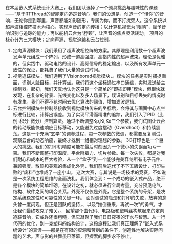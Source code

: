 在本届嵌入式系统设计大赛上，我们团队选择了一个颇具挑战与趣味性的课题——“基于RTThread的智能定向追踪音响”。我们的设想是，创造一个“懂你”的音响，无论你走到哪里，声音都能如影随形，专属为你，而不打扰旁人。这个系统以超声波相控阵技术为核心，实现声音的定向传播；以计算机视觉为“眼睛”，赋予音响识别与追踪的能力；再以舵机云台为“脖颈”，让声音的焦点灵活转动。
项目的核心分为三大模块：定向声源、视觉追踪和云台控制。
1.	定向声源模块：我们采用了超声波相控阵的方案。其原理是利用数十个超声波发声单元组成一个阵列，形成一道高强度、高指向性的超声波束。理论是优雅的，但实践中，驱动电路的设计、高频信号的稳定输出、以及所有发声单元一致性的保证，都耗费了我们大量的调试时间。
2.	视觉追踪模块：我们选用了Visionborad视觉模块，。模块的任务是实时捕捉画面，识别人脸目标，并计算坐。我们将这个坐标通过串口通信，实时发送给主控制器。起初，我们天真地认为这只是一个简单的“即插即用”模块，但很快就发现，在复杂的背景、光线变化以及多人场景下，误识别和目标丢失的情况时有发生。我们不得不花时间去优化算法的阈值，增加滤波逻辑。 
3.	云台控制模块主控制器接收到视觉模块传来的坐标后，会将其与画面中心点坐标进行比较，计算出误差。为了实现平滑而精准的追踪，我们引入了PID（比例-积分-微分）控制算法。通过不断调整Kp,Ki,Kd三个参数，我们试图让云台的转动既能快速响应目标移动，又能避免过度摆动（Overshoot）和持续震荡。这是一个充满“玄学”的调参过程，每一次参数的微调，都需要反复测试，观察云台的动态响应，最终才找到一组相对理想的参数。
3D打印也是一个巨大的挑战。我们的打印机精度可能在最后时刻因为一个微小的失误而功亏一篑。我们不断调整打印温度、平台附着力、切片参数。每一次失败，都是对我们耐心和成本的巨大考验，从一个“盒子”到一个能够完美容纳所有电子元件、兼顾强度、散热和美观的集成化外壳，我们前后迭代了不下五版设计，打印失败的“废料”也堆成了一座小山。
这次大赛，与其说是一场技术的竞赛，不如说是一次系统工程思维的全面洗礼。我们体会到：一个成功的嵌入式产品，绝不是各个模块的简单堆砌。在设计之初，就必须进行全局考量，充分预见电气、结构、软件之间的耦合关系。外壳不仅仅是外壳，它是整个系统的骨架，是决定系统稳定性和可靠性的关键一环。
面对调试的瓶颈和打印的失败，放弃的念头曾一度闪现。但正是团队的坚持，、以及“推倒重来，再试一次”的勇气，才让我们最终攻克了难关。、
回望那个由代码、电路板和塑料丝构筑起来的定向追踪音响，它或许还很粗糙，但它凝聚了我们日日夜夜的汗水与智慧。从一行代码的优化，到一克塑料的结构设计，这段旅程让我们真正理解了“嵌入式系统设计”的真谛——那是在有限的资源和苛刻的条件下，创造性地解决实际问题的艺术。声与影的共舞虽已落幕，但探索的脚步永不停止。
